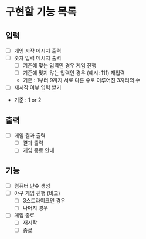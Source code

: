 # 구현할 기능 목록

## 입력
- [ ]  게임 시작 메시지 출력
- [ ]  숫자 입력 메시지 출력
    - [ ]  기준에 맞는 입력인 경우 게임 진행
    - [ ]  기준에 맞지 않는 입력인 경우 (예시: 111) 재입력
    - 기준 : 1부터 9까지 서로 다른 수로 이루어진 3자리의 수
- [ ]  재시작 여부 입력 받기
- 기준 : 1 or 2

## 출력
- [ ]  게임 결과 출력
    - [ ]  결과 출력
    - [ ]  게임 종료 안내

## 기능
- [ ]  컴퓨터 난수 생성
- [ ]  야구 게임 진행 (비교)
    - [ ]  3스트라이크인 경우
    - [ ]  나머지 경우
- [ ]  게임 종료
    - [ ]  재시작
    - [ ]  종료